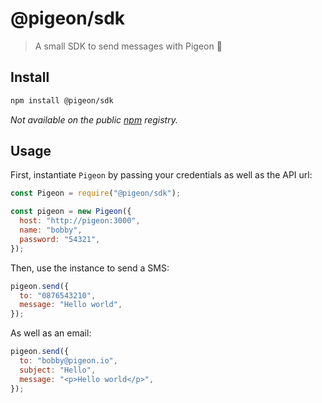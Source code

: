 # @pigeon/sdk

> A small SDK to send messages with Pigeon 🔧

## Install

```sh
npm install @pigeon/sdk
```

_Not available on the public [npm](https://www.npmjs.com) registry._

## Usage

First, instantiate `Pigeon` by passing your credentials as well as the API url:

```js
const Pigeon = require("@pigeon/sdk");

const pigeon = new Pigeon({
  host: "http://pigeon:3000",
  name: "bobby",
  password: "54321",
});
```

Then, use the instance to send a SMS:

```js
pigeon.send({
  to: "0876543210",
  message: "Hello world",
});
```

As well as an email:

```js
pigeon.send({
  to: "bobby@pigeon.io",
  subject: "Hello",
  message: "<p>Hello world</p>",
});
```
